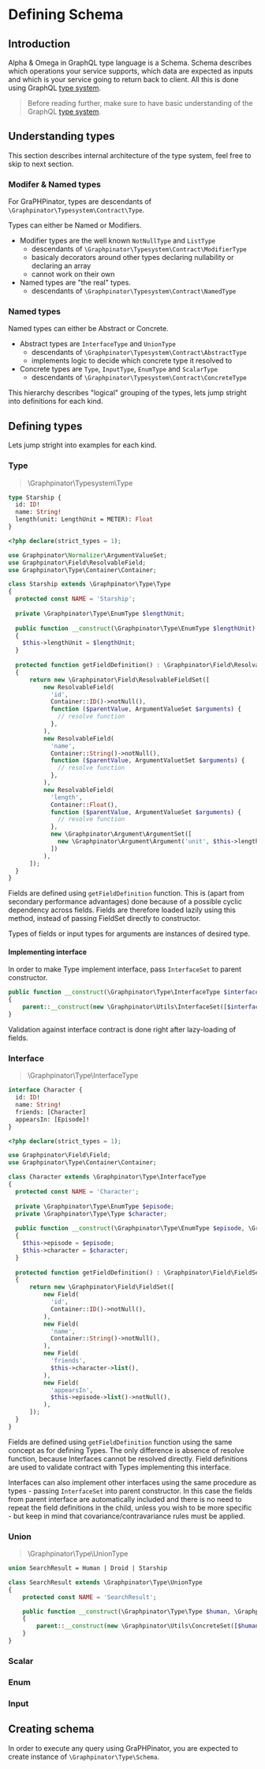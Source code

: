 # Defining Schema

## Introduction

Alpha & Omega in GraphQL type language is a Schema. Schema describes which operations your service supports, which data are expected as inputs and which is your service going to return back to client. All this is done using GraphQL [type system](https://graphql.org/learn/schema/).

> Before reading further, make sure to have basic understanding of the GraphQL [type system](https://graphql.org/learn/schema/).

## Understanding types

This section describes internal architecture of the type system, feel free to skip to next section.

### Modifer & Named types

For GraPHPinator, types are descendants of `\Graphpinator\Typesystem\Contract\Type`.

Types can either be Named or Modifiers. 
- Modifier types are the well known `NotNullType` and `ListType`
  - descendants of `\Graphpinator\Typesystem\Contract\ModifierType`
  - basicaly decorators around other types declaring nullability or declaring an array
  - cannot work on their own
- Named types are "the real" types.
  - descendants of `\Graphpinator\Typesystem\Contract\NamedType`

### Named types

Named types can either be Abstract or Concrete.
- Abstract types are `InterfaceType` and `UnionType`
  - descendants of `\Graphpinator\Typesystem\Contract\AbstractType`
  - implements logic to decide which concrete type it resolved to
- Concrete types are `Type`, `InputType`, `EnumType` and `ScalarType`
  - descendants of `\Graphpinator\Typesystem\Contract\ConcreteType`

This hierarchy describes "logical" grouping of the types, lets jump stright into definitions for each kind.

## Defining types

Lets jump stright into examples for each kind.

### Type

> \Graphpinator\Typesystem\Type

```graphql
type Starship {
  id: ID!
  name: String!
  length(unit: LengthUnit = METER): Float
}
```

```php
<?php declare(strict_types = 1);

use Graphpinator\Normalizer\ArgumentValueSet;
use Graphpinator\Field\ResolvableField;
use Graphpinator\Type\Container\Container;

class Starship extends \Graphpinator\Type\Type
{
  protected const NAME = 'Starship';
  
  private \Graphpinator\Type\EnumType $lengthUnit;
  
  public function __construct(\Graphpinator\Type\EnumType $lengthUnit)
  {
    $this->lengthUnit = $lengthUnit;
  }
  
  protected function getFieldDefinition() : \Graphpinator\Field\ResolvableFieldSet
  {
      return new \Graphpinator\Field\ResolvableFieldSet([
          new ResolvableField(
            'id', 
            Container::ID()->notNull(), 
            function ($parentValue, ArgumentValueSet $arguments) {
              // resolve function
            },
          ),
          new ResolvableField(
            'name', 
            Container::String()->notNull(), 
            function ($parentValue, ArgumentValuetSet $arguments) {
              // resolve function
            },
          ),
          new ResolvableField(
            'length', 
            Container::Float(), 
            function ($parentValue, ArgumentValueSet $arguments) {
              // resolve function
            },
            new \Graphpinator\Argument\ArgumentSet([
              new \Graphpinator\Argument\Argument('unit', $this->lengthUnitType, 'METER'),
            ])
          ),
      ]);
  } 
}
```

Fields are defined using `getFieldDefinition` function. This is (apart from secondary performance advantages) done because of a possible cyclic dependency across fields. Fields are therefore loaded lazily using this method, instead of passing FieldSet directly to constructor.

Types of fields or input types for arguments are instances of desired type.

#### Implementing interface

In order to make Type implement interface, pass `InterfaceSet` to parent constructor.

```php
public function __construct(\Graphpinator\Type\InterfaceType $interfaceType)
{
    parent::__construct(new \Graphpinator\Utils\InterfaceSet([$interfaceType]));
}
```

Validation against interface contract is done right after lazy-loading of fields.

### Interface

> \Graphpinator\Type\InterfaceType

```graphql
interface Character {
  id: ID!
  name: String!
  friends: [Character]
  appearsIn: [Episode]!
}
```

```php
<?php declare(strict_types = 1);

use Graphpinator\Field\Field;
use Graphpinator\Type\Container\Container;

class Character extends \Graphpinator\Type\InterfaceType
{
  protected const NAME = 'Character';
  
  private \Graphpinator\Type\EnumType $episode;
  private \Graphpinator\Type\Type $character;
  
  public function __construct(\Graphpinator\Type\EnumType $episode, \Graphpinator\Type\Type $character)
  {
    $this->episode = $episode;
    $this->character = $character;
  }
  
  protected function getFieldDefinition() : \Graphpinator\Field\FieldSet
  {
      return new \Graphpinator\Field\FieldSet([
          new Field(
            'id', 
            Container::ID()->notNull(), 
          ),
          new Field(
            'name', 
            Container::String()->notNull(), 
          ),
          new Field(
            'friends', 
            $this->character->list(),
          ),
          new Field(
            'appearsIn', 
            $this->episode->list()->notNull(),
          ),
      ]);
  } 
}
```

Fields are defined using `getFieldDefinition` function using the same concept as for defining Types. The only difference is absence of resolve function, because Interfaces cannot be resolved directly. Field definitions are used to validate contract with Types implementing this interface.

Interfaces can also implement other interfaces using the same procedure as types - passing `InterfaceSet` into parent constructor.
In this case the fields from parent interface are automatically included and there is no need to repeat the field definitions in the child, unless you wish to be more specific - but keep in mind that covariance/contravariance rules must be applied.

### Union

> \Graphpinator\Type\UnionType

```graphql
union SearchResult = Human | Droid | Starship
```

```php
class SearchResult extends \Graphpinator\Type\UnionType
{
    protected const NAME = 'SearchResult';

    public function __construct(\Graphpinator\Type\Type $human, \Graphpinator\Type\Type $droid, \Graphpinator\Type\Type $starship)
    {
        parent::__construct(new \Graphpinator\Utils\ConcreteSet([$human, $droid, $starship]));
    }
}
```

### Scalar

### Enum

### Input


## Creating schema

In order to execute any query using GraPHPinator, you are expected to create instance of `\Graphpinator\Type\Schema`.
